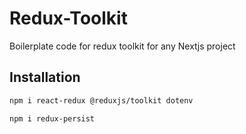 # Redux-Toolkit

Boilerplate code for redux toolkit for any Nextjs project

## Installation

```bash
npm i react-redux @reduxjs/toolkit dotenv

```

```bash
npm i redux-persist

```
